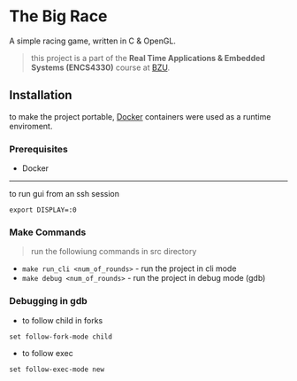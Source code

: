 # The Big Race

A simple racing game, written in C & OpenGL.    

> this project is a part of the **Real Time Applications & Embedded Systems (ENCS4330)** course at [BZU](https://www.birzeit.edu).

## Installation

to make the project portable, [Docker](https://www.docker.com) containers were used as a runtime enviroment.

### Prerequisites

* Docker


--------------------------------------

to run gui from an ssh session

```
export DISPLAY=:0
```

### Make Commands

> run the followiung commands in src directory

* `make run_cli <num_of_rounds>` - run the project in cli mode
* `make debug <num_of_rounds>` - run the project in debug mode (gdb)

### Debugging in gdb

* to follow child in forks
```
set follow-fork-mode child
```


* to follow exec 
```
set follow-exec-mode new
```